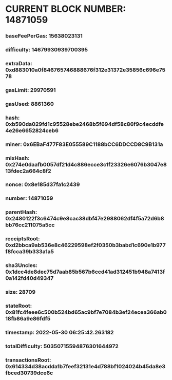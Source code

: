 # CURRENT BLOCK NUMBER: 14871059

### baseFeePerGas: 15638023131
### difficulty: 14679930939700395
### extraData: 0xd883010a0f846765746888676f312e31372e35856c696e7578
### gasLimit: 29970591
### gasUsed: 8861360
### hash: 0xb590da029fd1c95528ebe2468b5f694df58c86f9c4ecddfe4e26e6652824ceb6
### miner: 0x6EBaF477F83E055589C1188bCC6DDCCD8C9B131a
### mixHash: 0x274e0daafb0057df21d4c886ecce3c1f23326e6076b3047e813fdec2a664c8f2
### nonce: 0x8e185d37fa1c2439
### number: 14871059
### parentHash: 0x2480122f3c6474c9e8cac38dbf47e2988062df4f5a72d6b8bb76cc211075a5cc
### receiptsRoot: 0xd2bbca9ab536e8c46229598ef2f0350b3babd1c690e1b977f8fcca39b333a1a5
### sha3Uncles: 0x1dcc4de8dec75d7aab85b567b6ccd41ad312451b948a7413f0a142fd40d49347
### size: 28709
### stateRoot: 0x81fc4feee6c500b524bd65ac9bf7e7084b3ef24ecea366ab018fb86a9e86fdf5
### timestamp: 2022-05-30 06:25:42.263182
### totalDifficulty: 50350715594876301644972
### transactionsRoot: 0x614334d38acdda1b7feef32131e4d788bf1024024b45da8e3fbced30739dce6c
